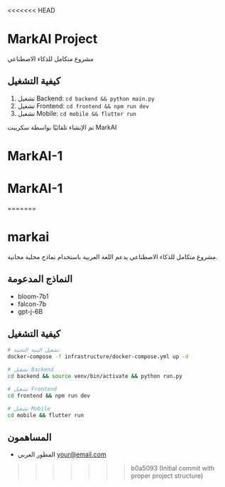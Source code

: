 <<<<<<< HEAD
# MarkAI Project

مشروع متكامل للذكاء الاصطناعي

## كيفية التشغيل
1. تشغيل Backend: `cd backend && python main.py`
2. تشغيل Frontend: `cd frontend && npm run dev`
3. تشغيل Mobile: `cd mobile && flutter run`

تم الإنشاء تلقائيًا بواسطة سكريبت MarkAI
# MarkAI-1
# MarkAI-1
=======
# markai

مشروع متكامل للذكاء الاصطناعي يدعم اللغة العربية باستخدام نماذج محلية مجانية.

## النماذج المدعومة
- bloom-7b1
- falcon-7b
- gpt-j-6B

## كيفية التشغيل

```bash
# تشغيل البنية التحتية
docker-compose -f infrastructure/docker-compose.yml up -d

# تشغيل Backend
cd backend && source venv/bin/activate && python run.py

# تشغيل Frontend
cd frontend && npm run dev

# تشغيل Mobile
cd mobile && flutter run
```

## المساهمون
- المطور العربي <your@email.com>
>>>>>>> b0a5093 (Initial commit with proper project structure)
